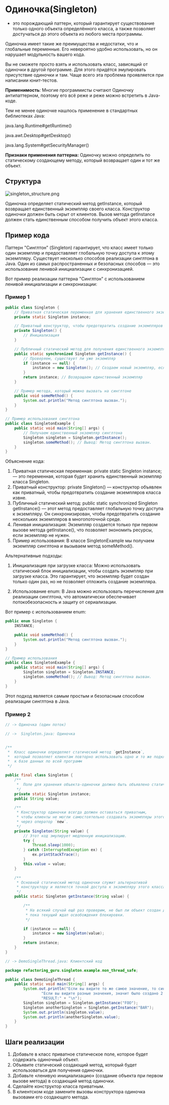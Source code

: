 # Одиночка(Singleton)

- это порождающий паттерн, который гарантирует существование только одного
  объекта определённого класса, а также позволяет достучаться до этого объекта
  из любого места программы.

Одиночка имеет такие же преимущества и недостатки, что и глобальные переменные.
Его невероятно удобно использовать, но он нарушает модульность вашего кода.

Вы не сможете просто взять и использовать класс, зависящий от одиночки в другой
программе. Для этого придётся эмулировать присутствие одиночки и там. Чаще всего
эта проблема проявляется при написании юнит-тестов.

**Применимость**: Многие программисты считают Одиночку антипаттерном, поэтому
его всё реже и реже можно встретить в Java-коде.

Тем не менее одиночке нашлось применение в стандартных библиотеках Java:

java.lang.Runtime#getRuntime()

java.awt.Desktop#getDesktop()

java.lang.System#getSecurityManager()

**Признаки применения паттерна:** Одиночку можно определить по статическому
создающему методу, который возвращает один и тот же объект.

## Структура

![singleton_structure.png](/img/design_pattern/design_patterns/singleton_structure.png)

Одиночка определяет статический метод getInstance,
который возвращает единственный экземпляр своего
класса.
Конструктор одиночки должен быть скрыт от клиентов.
Вызов метода getInstance должен стать единственным
способом получить объект этого класса.

## Пример кода

Паттерн "Синглтон" (Singleton) гарантирует, что класс имеет только один
экземпляр и предоставляет глобальную точку доступа к этому экземпляру.
Существует несколько способов реализации синглтона в Java. Один из самых
распространенных и безопасных способов — это использование ленивой инициализации
с синхронизацией.

Вот пример реализации паттерна "Синглтон" с использованием ленивой инициализации
и синхронизации:

### Пример 1

```java
public class Singleton {
    // Приватная статическая переменная для хранения единственного экземпляра
    private static Singleton instance;

    // Приватный конструктор, чтобы предотвратить создание экземпляров извне
    private Singleton() {
        // Инициализация
    }

    // Публичный статический метод для получения единственного экземпляра
    public static synchronized Singleton getInstance() {
        // Проверяем, существует ли уже экземпляр
        if (instance == null) {
            instance = new Singleton(); // Создаем новый экземпляр, если он не существует
        }
        return instance; // Возвращаем единственный экземпляр
    }

    // Пример метода, который можно вызвать на синглтоне
    public void someMethod() {
        System.out.println("Метод синглтона вызван.");
    }
}

// Пример использования синглтона
public class SingletonExample {
    public static void main(String[] args) {
        // Получаем единственный экземпляр синглтона
        Singleton singleton = Singleton.getInstance();
        singleton.someMethod(); // Вывод: Метод синглтона вызван.
    }
}
```

Объяснение кода:

1. Приватная статическая переменная: private static Singleton instance; — это
   переменная, которая будет хранить единственный экземпляр класса Singleton.
2. Приватный конструктор: private Singleton() — конструктор объявлен как
   приватный, чтобы предотвратить создание экземпляров класса извне.
3. Публичный статический метод: public static synchronized Singleton
   getInstance() — этот метод предоставляет глобальную точку доступа к
   экземпляру. Он синхронизирован, чтобы предотвратить создание нескольких
   экземпляров в многопоточной среде.
4. Ленивая инициализация: Экземпляр создается только при первом вызове метода
   getInstance(), что позволяет экономить ресурсы, если экземпляр не нужен.
5. Пример использования: В классе SingletonExample мы получаем экземпляр
   синглтона и вызываем метод someMethod().

Альтернативные подходы:

1. Инициализация при загрузке класса: Можно использовать статический блок
   инициализации, чтобы создать экземпляр при загрузке класса. Это гарантирует,
   что
   экземпляр будет создан только один раз, но не позволяет отложить создание
   экземпляра.

2. Использование enum: В Java можно использовать перечисления для реализации
   синглтона, что автоматически обеспечивает потокобезопасность и защиту от
   сериализации.

Вот пример с использованием enum:

```java
public enum Singleton {
    INSTANCE;

    public void someMethod() {
        System.out.println("Метод синглтона вызван.");
    }
}

// Пример использования
public class SingletonExample {
    public static void main(String[] args) {
        Singleton singleton = Singleton.INSTANCE;
        singleton.someMethod(); // Вывод: Метод синглтона вызван.
    }
}
```

Этот подход является самым простым и безопасным способом реализации синглтона в
Java.

### Пример 2

```java
// -> Одиночка (один поток)

// ->  Singleton.java: Одиночка


/**
 *  Класс одиночки определяет статический метод `getInstance`, 
 *  который позволяет клиентам повторно использовать одно и то же подключение
 *  к базе данных по всей программ
 */

public final class Singleton {
    /**
     *  Поле для хранения объекта-одиночки должно быть объявлено статичным.
     */
    private static Singleton instance;
    public String value;

    /**
     * Конструктор одиночки всегда должен оставаться приватным, 
     * чтобы клиенты не могли самостоятельно создавать экземпляры этого класса 
     * через оператор `new`.
     */
    private Singleton(String value) {
        // Этот код эмулирует медленную инициализацию.
        try {
            Thread.sleep(1000);
        } catch (InterruptedException ex) {
            ex.printStackTrace();
        }
        this.value = value;
    }

    /**
     * Основной статический метод одиночки служит альтернативой
     * конструктору и является точкой доступа к экземпляру этого класса.
     */
    public static Singleton getInstance(String value) {

        /**
         * На всякий случай ещё раз проверим, не был ли объект создан другим потоком, 
         * пока текущий ждал освобождения блокировки.
         */

        if (instance == null) {
            instance = new Singleton(value);
        }
        return instance;
    }
}

// -> DemoSingleThread.java: Клиентский код

package refactoring_guru.singleton.example.non_thread_safe;

public class DemoSingleThread {
    public static void main(String[] args) {
        System.out.println("Если вы видите то же самое значение, то синглтон был использован повторно. (yay!)" + "\n" +
                "Если вы видите разные значения, значит было создано 2 синглтона. (booo!!)" + "\n\n" +
                "RESULT:" + "\n");
        Singleton singleton = Singleton.getInstance("FOO");
        Singleton anotherSingleton = Singleton.getInstance("BAR");
        System.out.println(singleton.value);
        System.out.println(anotherSingleton.value);
    }
}

```


## Шаги реализации

1. Добавьте в класс приватное статическое поле, которое будет содержать одиночный объект.
2. Объявите статический создающий метод, который будет использоваться для получения одиночки.
3. Добавьте «ленивую инициализацию» (создание объекта при первом вызове метода) в создающий метод одиночки.
4. Сделайте конструктор класса приватным.
5. В клиентском коде замените вызовы конструктора одиночка вызовами его создающего метода.